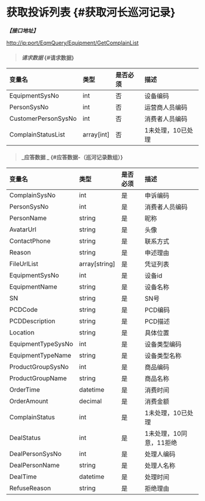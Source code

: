 # 获取投诉列表 {#获取河长巡河记录}

_**【接口地址】**_

[http://ip:port/EqmQuery/Equipment/GetComplainList](http://ip:port/EqmQuery/Equipment/GetComplainList)

> #### _请求数据_ {#请求数据}

| 变量名 | 类型 | 是否必须 | 描述 |
| :--- | :--- | :--- | :--- |
| EquipmentSysNo | int | 否 | 设备编码 |
| PersonSysNo | int | 否 | 运营商人员编码 |
| CustomerPersonSysNo | int | 否 | 消费者人员编码 |
| ComplainStatusList | array\[int\] | 否 | 1未处理，10已处理 |

> #### _应答数据 _ {#应答数据-（巡河记录数组）}

| 变量名 | 类型 | 是否必须 | 描述 |
| :--- | :--- | :--- | :--- |
| ComplainSysNo | int | 是 | 申诉编码 |
| PersonSysNo | int | 是 | 消费者人员编码 |
| PersonName | string | 是 | 昵称 |
| AvatarUrl | string | 是 | 头像 |
| ContactPhone | string | 是 | 联系方式 |
| Reason | string | 是 | 申述理由 |
| FileUrlList | array\[string\] | 是 | 凭证列表 |
| EquipmentSysNo | int | 是 | 设备id |
| EquipmentName | string | 是 | 设备名称 |
| SN | string | 是 | SN号 |
| PCDCode | string | 是 | PCD编码 |
| PCDDescription | string | 是 | PCD描述 |
| Location | string | 是 | 具体位置 |
| EquipmentTypeSysNo | int | 是 | 设备类型编码 |
| EquipmentTypeName | string | 是 | 设备类型名称 |
| ProductGroupSysNo | int | 是 | 商品编码 |
| ProductGroupName | string | 是 | 商品名称 |
| OrderTime | datetime | 是 | 消费时间 |
| OrderAmount | decimal | 是 | 消费金额 |
| ComplainStatus | int | 是 | 1未处理，10已处理 |
| DealStatus | int | 是 | 1未处理，10同意，11拒绝 |
| DealPersonSysNo | int | 是 | 处理人编码 |
| DealPersonName | string | 是 | 处理人名称 |
| DealTime | datetime | 是 | 处理时间 |
| RefuseReason | string | 是 | 拒绝理由 |



